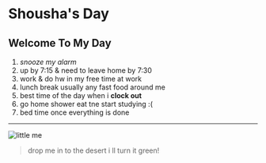 # Shousha's Day
**Welcome To My Day**
----------------
1. *snooze my alarm*
2. up by 7:15 & need to leave home by 7:30
3. work & do hw in my free time at work
4. lunch break usually any fast food around me
5. best time of the day when i **clock out**
6. go home shower eat tne start studying :(
7. bed time once everything is done 
-------------------------------

![little me](https://user-images.githubusercontent.com/34557231/211114441-6f0af40d-bb57-4efe-a55c-b2b513f4c890.jpg)
>drop me in to the desert i ll turn it green!
